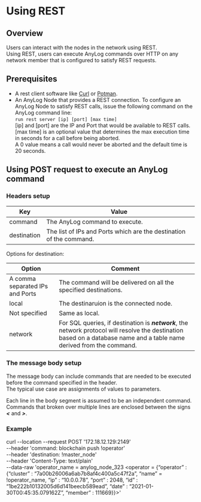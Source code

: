 # Using REST

## Overview

Users can interact with the nodes in the network using REST.  
Using REST, users can execute AnyLog commands over HTTP on any network member that is configured to satisfy REST requests.

## Prerequisites

* A rest client software like [Curl](https://man7.org/linux/man-pages/man1/curl.1.html) or [Potman](https://www.postman.com/).
* An AnyLog Node that provides a REST connection.
To configure an AnyLog Node to satisfy REST calls, issue the following command on the AnyLog command line:  
```run rest server [ip] [port] [max time]```  
[ip] and [port] are the IP and Port that would be available to REST calls.  
[max time] is an optional value that determines the max execution time in seconds for a call before being aborted.  
A 0 value means a call would never be aborted and the default time is 20 seconds.  

## Using POST request to execute an AnyLog command

### Headers setup

| Key        | Value  |
| ---------- | -------| 
| command    | The AnyLog command to execute. |
| destination | The list of IPs and Ports which are the destination of the command. |


Options for destination:

| Option     | Comment  |
| ---------- | -------| 
| A comma separated IPs and Ports | The command will be delivered on all the specified destinations. |
| local |  The destinaruion is the connected node. | 
| Not specified |  Same as local. |
| network | For SQL queries, if destination is ***network***, the network protocol will resolve the destination based on a database name and a table name derived from the command. |

### The message body setup

The message body can include commands that are needed to be executed before the command specified in the header.  
The typical use case are assignments of values to parameters.

Each line in the body segment is assumed to be an independent command.
Commands that broken over multiple lines are enclosed between the signs ***<*** and ***>***.

### Example

curl --location --request POST '172.18.12.129:2149' \
--header 'command: blockchain push !operator' \
--header 'destination: !master_node' \
--header 'Content-Type: text/plain' \
--data-raw 'operator_name = anylog_node_323
<operator = {“operator” : {“cluster” : “7a00b26006a6ab7b8af4c400a5c47f2a”,
                “name” = !operator_name,
                “ip” : “10.0.0.78”,
                “port” : 2048,
                “id” : “1be222b10132005d6d141beecb589ead”,
                “date” : “2021-01-30T00:45:35.079162Z”,
                “member” : 111669}}>'
 

 


